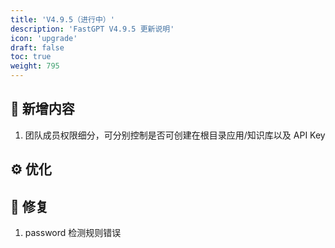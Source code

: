 ```yaml
---
title: 'V4.9.5（进行中）'
description: 'FastGPT V4.9.5 更新说明'
icon: 'upgrade'
draft: false
toc: true
weight: 795
---
```



## 🚀 新增内容

1. 团队成员权限细分，可分别控制是否可创建在根目录应用/知识库以及 API Key

## ⚙️ 优化


## 🐛 修复

1. password 检测规则错误